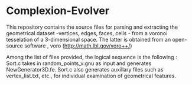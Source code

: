 # Complexion-Evolver



This repository contains the source files for parsing and extracting the geometrical dataset -vertices, edges, faces, cells - from a voronoi tesselation of a 3-dimensional space. The latter is obtained from an open-source software , voro (http://math.lbl.gov/voro++/)

Among the list of files provided, the logical sequence is the following : Sort.c takes in random_points_v.gnu as input and generates NewGenerator3D.fe. Sort.c also generates auxillary files such as vertex_list.txt, etc., for individual examination of geometrical features. 


